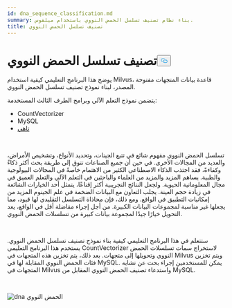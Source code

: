 ```yaml
---
id: dna_sequence_classification.md
summary: بناء نظام تصنيف تسلسل الحمض النووي باستخدام ميلفوس.
title: تصنيف تسلسل الحمض النووي
---
```

<h1 id="DNA-Sequence-Classification" class="common-anchor-header">تصنيف تسلسل الحمض النووي<button data-href="#DNA-Sequence-Classification" class="anchor-icon" translate="no">
      <svg translate="no"
        aria-hidden="true"
        focusable="false"
        height="20"
        version="1.1"
        viewBox="0 0 16 16"
        width="16"
      >
        <path
          fill="#0092E4"
          fill-rule="evenodd"
          d="M4 9h1v1H4c-1.5 0-3-1.69-3-3.5S2.55 3 4 3h4c1.45 0 3 1.69 3 3.5 0 1.41-.91 2.72-2 3.25V8.59c.58-.45 1-1.27 1-2.09C10 5.22 8.98 4 8 4H4c-.98 0-2 1.22-2 2.5S3 9 4 9zm9-3h-1v1h1c1 0 2 1.22 2 2.5S13.98 12 13 12H9c-.98 0-2-1.22-2-2.5 0-.83.42-1.64 1-2.09V6.25c-1.09.53-2 1.84-2 3.25C6 11.31 7.55 13 9 13h4c1.45 0 3-1.69 3-3.5S14.5 6 13 6z"
        ></path>
      </svg>
    </button></h1><p>يوضح هذا البرنامج التعليمي كيفية استخدام Milvus، قاعدة بيانات المتجهات مفتوحة المصدر، لبناء نموذج تصنيف تسلسل الحمض النووي.</p>
<p>يتضمن نموذج التعلم الآلي وبرامج الطرف الثالث المستخدمة:</p>
<ul>
<li>CountVectorizer</li>
<li>MySQL</li>
<li><a href="https://towhee.io/">تاهي</a></li>
</ul>
<p><br/></p>
<p>تسلسل الحمض النووي مفهوم شائع في تتبع الجينات، وتحديد الأنواع، وتشخيص الأمراض، والعديد من المجالات الأخرى. في حين أن جميع الصناعات تتوق إلى طريقة بحث أكثر ذكاءً وكفاءةً، فقد اجتذب الذكاء الاصطناعي الكثير من الاهتمام خاصةً في المجالات البيولوجية والطبية. يساهم المزيد والمزيد من العلماء والباحثين في التعلم الآلي والتعلم العميق في مجال المعلوماتية الحيوية. ولجعل النتائج التجريبية أكثر إقناعًا، يتمثل أحد الخيارات الشائعة في زيادة حجم العينة. يجلب التعاون مع البيانات الضخمة في علم الجينوم المزيد من إمكانيات التطبيق في الواقع. ومع ذلك، فإن محاذاة التسلسل التقليدي لها قيود، مما يجعلها غير مناسبة لمجموعات البيانات الكبيرة. من أجل إجراء مفاضلة أقل في الواقع، يعد التحويل خيارًا جيدًا لمجموعة بيانات كبيرة من تسلسلات الحمض النووي.</p>
<p><br/></p>
<p>ستتعلم في هذا البرنامج التعليمي كيفية بناء نموذج تصنيف تسلسل الحمض النووي. يستخدم هذا البرنامج التعليمي CountVectorizer لاستخراج سمات تسلسلات الحمض النووي وتحويلها إلى متجهات. بعد ذلك، يتم تخزين هذه المتجهات في Milvus ويتم تخزين فئات الحمض النووي المقابلة لها في MySQL. يمكن للمستخدمين إجراء بحث عن تشابه المتجهات في Milvus واستدعاء تصنيف الحمض النووي المقابل من MySQL.</p>
<p><br/></p>
<p>
  
   <span class="img-wrapper"> <img translate="no" src="/docs/v2.4.x/assets/dna.png" alt="dna" class="doc-image" id="dna" />
   </span> <span class="img-wrapper"> <span>الحمض النووي</span> </span></p>
